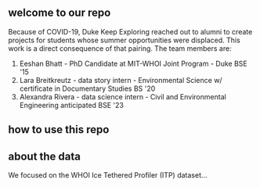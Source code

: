 ## welcome to our repo

Because of COVID-19, Duke Keep Exploring reached out to alumni to create projects for students whose summer opportunities were displaced. This work is a direct consequence of that pairing. The team members are:

1. Eeshan Bhatt - PhD Candidate at MIT-WHOI Joint Program  - Duke BSE '15
2. Lara Breitkreutz - data story intern - Environmental Science w/ certificate in Documentary Studies BS '20
3. Alexandra Rivera - data science intern - Civil and Environmental Engineering anticipated BSE '23

## how to use this repo

## about the data

We focused on the WHOI Ice Tethered Profiler (ITP) dataset...
